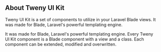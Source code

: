 ## About Tweny UI Kit

Tweny UI Kit is a set of components to utilize in your Laravel Blade views. It was made for Blade, Laravel's powerful templating engine.

It was made for Blade, Laravel's powerful templating engine. Every Tweny UI Kit component is a Blade component with a view and a class. Each component can be extended, modified and overwritten.



